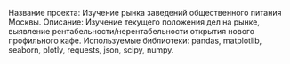 Название проекта: Изучение рынка заведений общественного питания Москвы.
Описание: Изучение текущего положения дел на рынке, выявление рентабельности/нерентабельности открытия нового профильного кафе.
Используемые библиотеки: pandas, matplotlib, seaborn, plotly, requests, json, scipy, numpy.
